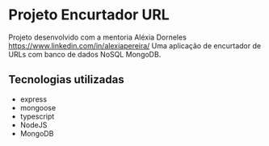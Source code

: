 # Projeto Encurtador URL

Projeto desenvolvido com a mentoria Aléxia Dorneles https://www.linkedin.com/in/alexiapereira/
Uma aplicação de encurtador de URLs com banco de dados NoSQL MongoDB.

## Tecnologias utilizadas

-   express
-   mongoose
-   typescript
-   NodeJS
-   MongoDB
